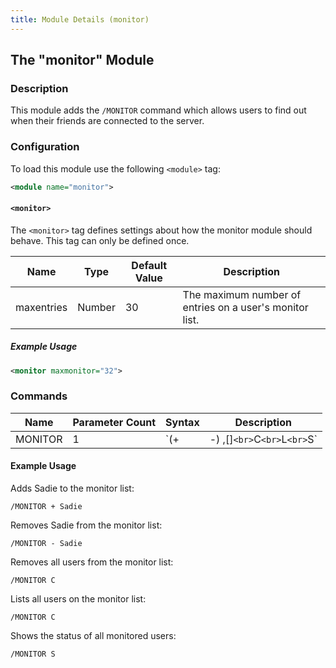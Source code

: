 ```yaml
---
title: Module Details (monitor)
---
```


## The "monitor" Module

### Description

This module adds the `/MONITOR` command which allows users to find out when their friends are connected to the server.

### Configuration

To load this module use the following `<module>` tag:

```xml
<module name="monitor">
```

#### `<monitor>`

The `<monitor>` tag defines settings about how the monitor module should behave. This tag can only be defined once.

Name       | Type   | Default Value | Description
---------- | ------ | ------------- | -----------
maxentries | Number | 30            | The maximum number of entries on a user's monitor list.

##### Example Usage

```xml
<monitor maxmonitor="32">
```

### Commands

Name    | Parameter Count | Syntax                                       | Description
------- | --------------- | -------------------------------------------- | -----------
MONITOR | 1               | `(+|-) <nick>,[<nick>]`<br>`C`<br>`L`<br>`S` | Manipulates the contents of the executing user's monitor list.

#### Example Usage

Adds Sadie to the monitor list:

```plaintext
/MONITOR + Sadie
```

Removes Sadie from the monitor list:

```plaintext
/MONITOR - Sadie
```

Removes all users from the monitor list:

```plaintext
/MONITOR C
```

Lists all users on the monitor list:

```plaintext
/MONITOR C
```

Shows the status of all monitored users:

```plaintext
/MONITOR S
```